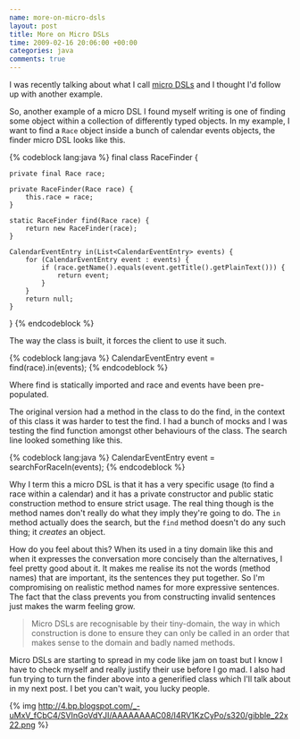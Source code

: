```yaml
---
name: more-on-micro-dsls
layout: post
title: More on Micro DSLs
time: 2009-02-16 20:06:00 +00:00
categories: java
comments: true
---
```


I was recently talking about what I call [micro DSLs](http://pequenoperro.blogspot.com/2009/01/be-more-expressive-with-builders.html) and I thought I'd follow up with another example.

So, another example of a micro DSL I found myself writing is one of finding
some object within a collection of differently typed objects. In my example, I
want to find a `Race` object inside a bunch of calendar events objects, the
finder micro DSL looks like this.

  
{% codeblock lang:java %}
final class RaceFinder {

    private final Race race;

    private RaceFinder(Race race) {
        this.race = race;
    }

    static RaceFinder find(Race race) {
        return new RaceFinder(race);
    }

    CalendarEventEntry in(List<CalendarEventEntry> events) {
        for (CalendarEventEntry event : events) {
            if (race.getName().equals(event.getTitle().getPlainText())) {
                return event;
            }
        }
        return null;
    }
}
{% endcodeblock %}


The way the class is built, it forces the client to use it such.


{% codeblock lang:java %}
CalendarEventEntry event = find(race).in(events);
{% endcodeblock %}


  
Where find is statically imported and race and events have been pre-populated.

  

The original version had a method in the class to do the find, in the context
of this class it was harder to test the find. I had a bunch of mocks and I was
testing the find function amongst other behaviours of the class. The search
line looked something like this.

    
{% codeblock lang:java %}
CalendarEventEntry event = searchForRaceIn(events);
{% endcodeblock %}


  

Why I term this a micro DSL is that it has a very specific usage (to find a
race within a calendar) and it has a private constructor and public static
construction method to ensure strict usage. The real thing though is the
method names don't really do what they imply they're going to do. The `in`
method actually does the search, but the `find` method doesn't do any such
thing; it _creates_ an object.

  

How do you feel about this? When its used in a tiny domain like this and when
it expresses the conversation more concisely than the alternatives, I feel
pretty good about it. It makes me realise its not the words (method names)
that are important, its the sentences they put together. So I'm compromising
on realistic method names for more expressive sentences. The fact that the
class prevents you from constructing invalid sentences just makes the warm
feeling grow.

  

> Micro DSLs are recognisable by their tiny-domain, the way in which
construction is done to ensure they can only be called in an order that makes
sense to the domain and badly named methods.


Micro DSLs are starting to spread in my code like jam on toast but I know I
have to check myself and really justify their use before I go mad. I also had
fun trying to turn the finder above into a generified class which I'll talk
about in my next post. I bet you can't wait, you lucky people.


{% img http://4.bp.blogspot.com/_-uMxV_fCbC4/SVInGoVdYJI/AAAAAAAAC08/I4RV1KzCyPo/s320/gibble_22x22.png %}
